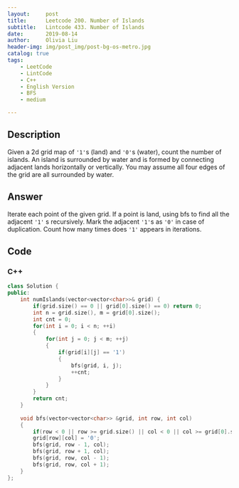 ```yaml
---
layout:     post
title:      Leetcode 200. Number of Islands
subtitle:   Lintcode 433. Number of Islands
date:       2019-08-14
author:     Olivia Liu
header-img: img/post_img/post-bg-os-metro.jpg
catalog: true
tags:
    - LeetCode
    - LintCode
    - C++
    - English Version
    - BFS
    - medium

---
```


## Description

Given a 2d grid map of `'1'`s (land) and `'0'`s (water), count the number of islands. An island is surrounded by water and is formed by connecting adjacent lands horizontally or vertically. You may assume all four edges of the grid are all surrounded by water.

## Answer

Iterate each point of the given grid. If a point is land, using bfs to find all the adjacent `'1'` s recursively. Mark the adjacent `'1'`s as `'0'` in case of duplication. Count how many times does `'1'` appears in iterations.

## Code

### C++

```c++
class Solution {
public:
    int numIslands(vector<vector<char>>& grid) {
        if(grid.size() == 0 || grid[0].size() == 0) return 0;
        int n = grid.size(), m = grid[0].size();
        int cnt = 0;
        for(int i = 0; i < n; ++i)
        {
            for(int j = 0; j < m; ++j)
            {
                if(grid[i][j] == '1')
                {
                    bfs(grid, i, j);
                    ++cnt;
                }
            }
        }
        return cnt;
    }
    
    void bfs(vector<vector<char>> &grid, int row, int col)
    {
        if(row < 0 || row >= grid.size() || col < 0 || col >= grid[0].size() || grid[row][col] != '1') return;
        grid[row][col] = '0';
        bfs(grid, row - 1, col);
        bfs(grid, row + 1, col);
        bfs(grid, row, col - 1);
        bfs(grid, row, col + 1);
    }
};
```

